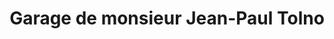---
title: "Garage de monsieur Jean-Paul Tolno"
url: /mongo/garage-de-monsieur-jean-paul-tolno/
shop: Autowerkstatt
---